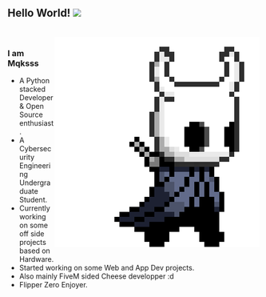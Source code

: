 ## Hello World! <img src="https://raw.githubusercontent.com/iampavangandhi/iampavangandhi/master/gifs/Hi.gif" width="30px"></h2>

<br />
<img align="right" alt="GIF" src="https://raw.githubusercontent.com/TanZng/TanZng/master/assets/hollor_knight3.gif" />

### I am Mqksss
- A Python stacked Developer & Open Source enthusiast.
- A Cybersecurity Engineering Undergraduate Student. 
- Currently working on some off side projects based on Hardware.
- Started working on some Web and App Dev projects.
- Also mainly FiveM sided Cheese developper :d
- Flipper Zero Enjoyer.
